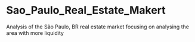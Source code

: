 # Sao_Paulo_Real_Estate_Makert
Analysis of the São Paulo, BR real estate market focusing on analysing the area with more liquidity
